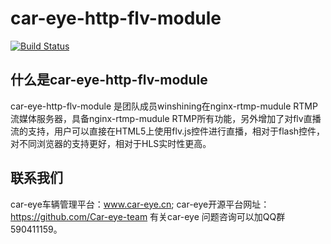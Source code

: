 # car-eye-http-flv-module

[![Build Status](https://travis-ci.org/Car-eye-team/car-eye-http-flv-module.svg?branch=master)](https://travis-ci.org/Car-eye-team/car-eye-http-flv-module)

## 什么是car-eye-http-flv-module

car-eye-http-flv-module 是团队成员winshining在nginx-rtmp-mudule RTMP 流媒体服务器，具备nginx-rtmp-mudule RTMP所有功能，另外增加了对flv直播流的支持，用户可以直接在HTML5上使用flv.js控件进行直播，相对于flash控件，对不同浏览器的支持更好，相对于HLS实时性更高。





## 联系我们

car-eye车辆管理平台：www.car-eye.cn; car-eye开源平台网址：https://github.com/Car-eye-team 有关car-eye 问题咨询可以加QQ群590411159。
